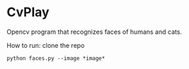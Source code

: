 # CvPlay
Opencv program that recognizes faces of humans and cats.


How to run:
clone the repo

`python faces.py --image *image*`
